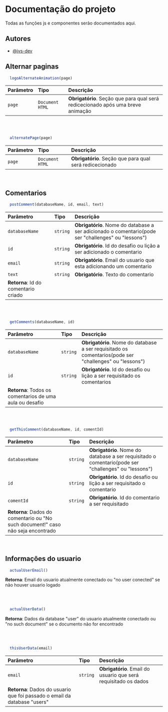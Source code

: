 
# Documentação do projeto

Todas as funções js e componentes serão documentados aqui.




## Autores

- [@jvs-dev](https://www.github.com/jvs-dev)


## Alternar paginas

```javascript
  logoAlternateAnimation(page)
```

| Parâmetro   | Tipo       | Descrição                           |
| :---------- | :--------- | :---------------------------------- |
| `page` | `Document HTML` | **Obrigatório**. Seção que para qual será redicecionado após uma breve animação |

<br/>
<br/>

```javascript
  alternatePage(page)
```

| Parâmetro   | Tipo       | Descrição                                   |
| :---------- | :--------- | :------------------------------------------ |
| `page`      | `Document HTML` | **Obrigatório**. Seção que para qual será redicecionado |


<br/>

## Comentarios

```javascript
  postComment(databaseName, id, email, text)
```

| Parâmetro   | Tipo       | Descrição                                   |
| :---------- | :--------- | :------------------------------------------ |
| `databaseName`      | `string` | **Obrigatório**. Nome do database a ser adicionado o comentario(pode ser "challenges" ou "lessons") |
| `id`      | `string` | **Obrigatório**. Id do desafio ou lição a ser adicionado o comentario |
| `email`      | `string` | **Obrigatório**. Email do usuario que esta adicionando um comentario |
| `text`      | `string` | **Obrigatório**. Texto do comentario |
**Retorna**: Id do comentario criado |

<br/>
<br/>

```javascript
  getComments(databaseName, id)
```

| Parâmetro   | Tipo       | Descrição                                   |
| :---------- | :--------- | :------------------------------------------ |
| `databaseName`      | `string` | **Obrigatório**. Nome do database a ser requisitado os comentarios(pode ser "challenges" ou "lessons") |
| `id`      | `string` | **Obrigatório**. Id do desafio ou lição a ser requisitado os comentarios |
**Retorna**: Todos os comentarios de uma aula ou desafio |

<br/>
<br/>

```javascript
  getThisComment(databaseName, id, comentId)
```

| Parâmetro   | Tipo       | Descrição                                   |
| :---------- | :--------- | :------------------------------------------ |
| `databaseName`      | `string` | **Obrigatório**. Nome do database a ser requisitado o comentario(pode ser "challenges" ou "lessons") |
| `id`      | `string` | **Obrigatório**. Id do desafio ou lição a ser requisitado o comentario |
| `comentId`      | `string` | **Obrigatório**. Id do comentario a ser requisitado |
**Retorna**: Dados do comentario ou "No such document!" caso não seja encontrado |

<br/>

## Informações do usuario

```javascript
  actualUserEmail()
```
**Retorna**: Email do usuario atualmente conectado ou "no user conected" se não houver usuario logado

<br/>
<br/>

```javascript
  actualUserData()
```
**Retorna**: Dados da database "user" do usuario atualmente conectado ou "no such document" se o documento não for encontrado

<br/>
<br/>

```javascript
  thisUserData(email)
```

| Parâmetro   | Tipo       | Descrição                                   |
| :---------- | :--------- | :------------------------------------------ |
| `email`     | `string`   | **Obrigatório**. Email do usuario que será requisitado os dados |
**Retorna**: Dados do usuario que foi passado o email da database "users" |